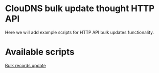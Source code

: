 # ClouDNS bulk update thought HTTP API
Here we will add example scripts for HTTP API bulk updates functionality.

# Available scripts
[Bulk records update](https://github.com/ClouDNS/cloudns-api-bulk-updates/tree/master/bulk-records-update)
